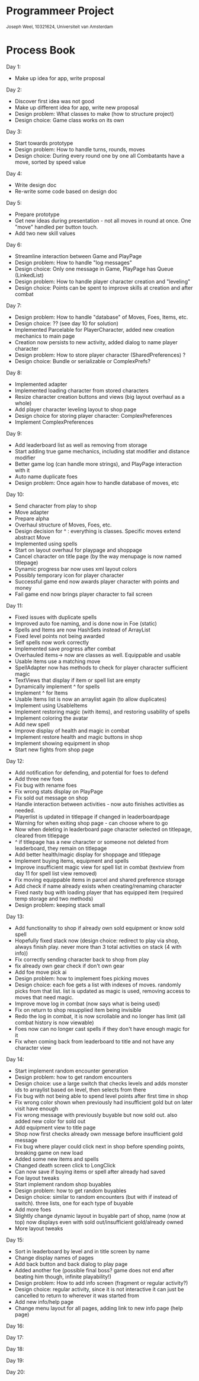 # Programmeer Project

<sub>Joseph Weel, 10321624, Universiteit van Amsterdam</sub>

# Process Book

Day 1:
* Make up idea for app, write proposal

Day 2:
* Discover first idea was not good
* Make up different idea for app, write new proposal
* Design problem: What classes to make (how to structure project)
* Design choice: Game class works on its own

Day 3:
* Start towards prototype
* Design problem: How to handle turns, rounds, moves
* Design choice: During every round one by one all Combatants have a move, sorted by speed value

Day 4:
* Write design doc
* Re-write some code based on design doc

Day 5:
* Prepare prototype
* Get new ideas during presentation - not all moves in round at once. One "move" handled per button touch.
* Add two new skill values

Day 6:
* Streamline interaction between Game and PlayPage
* Design problem: How to handle "log messages"
* Design choice: Only one message in Game, PlayPage has Queue (LinkedList)
* Design problem: How to handle player character creation and "leveling"
* Design choice: Points can be spent to improve skills at creation and after combat

Day 7:
* Design problem: How to handle "database" of Moves, Foes, Items, etc.
* Design choice: ?? (see day 10 for solution)
* Implemented Parcelable for PlayerCharacter, added new creation mechanics to main page
* Creation now persists to new activity, added dialog to name player character
* Design problem: How to store player character (SharedPreferences) ?
* Design choice: Bundle or serializable or ComplexPrefs?

Day 8:
* Implemented adapter
* Implemented loading character from stored characters
* Resize character creation buttons and views (big layout overhaul as a whole)
* Add player character leveling layout to shop page
* Design choice for storing player character: ComplexPreferences
* Implement ComplexPreferences 

Day 9:
* Add leaderboard list as well as removing from storage
* Start adding true game mechanics, including stat modifier and distance modifier
* Better game log (can handle more strings), and PlayPage interaction with it
* Auto name duplicate foes
* Design problem: Once again how to handle database of moves, etc

Day 10:
* Send character from play to shop
* Move adapter
* Prepare alpha
* Overhaul structure of Moves, Foes, etc.
* Design decision for ^ : everything is classes. Specific moves extend abstract Move
* Implemented using spells
* Start on layout overhaul for playpage and shoppage
* Cancel character on title page (by the way menupage is now named titlepage)
* Dynamic progress bar now uses xml layout colors
* Possibly temporary icon for player character
* Successful game end now awards player character with points and money
* Fail game end now brings player character to fail screen

Day 11:
* Fixed issues with duplicate spells
* Improved auto foe naming, and is done now in Foe (static)
* Spells and Items are now HashSets instead of ArrayList
* Fixed level points not being awarded
* Self spells now work correctly
* Implemented save progress after combat
* Overhauled items-> now are classes as well. Equippable and usable
* Usable items use a matching move
* SpellAdapter now has methods to check for player character sufficient magic
* TextViews that display if item or spell list are empty
* Dynamically implement ^ for spells
* Implement ^ for Items
* Usable Items list is now an arraylist again (to allow duplicates)
* Implement using UsableItems
* Implement restoring magic (with items), and restoring usability of spells
* Implement coloring the avatar
* Add new spell
* Improve display of health and magic in combat
* Implement restore health and magic buttons in shop
* Implement showing equipment in shop
* Start new fights from shop page

Day 12:
* Add notification for defending, and potential for foes to defend
* Add three new foes
* Fix bug with rename foes
* Fix wrong stats display on PlayPage
* Fix sold out message on shop
* Handle interaction between activities - now auto finishes activities as needed.
* Playerlist is updated in titlepage if changed in leaderboardpage
* Warning for when exiting shop page - can choose where to go
* Now when deleting in leaderboard page character selected on titlepage, cleared from titlepage
* ^ if titlepage has a new character or someone not deleted from leaderboard, they remain on titlepage
* Add better health/magic display for shoppage and titlepage
* Implement buying items, equipment and spells
* Improve insufficient magic view for spell list in combat (textview from day 11 for spell list view removed)
* Fix moving equippable items in parcel and shared preference storage
* Add check if name already exists when creating/renaming character
* Fixed nasty bug with loading player that has equipped item (required temp storage and two methods)
* Design problem: keeping stack small

Day 13:
* Add functionality to shop if already own sold equipment or know sold spell
* Hopefully fixed stack now (design choice: redirect to play via shop, always finish play. never more than 3 total activities on stack (4 with info))
* Fix correctly sending character back to shop from play
* fix already own gear check if don't own gear
* Add foe move pick ai
* Design problem: how to implement foes picking moves
* Design choice: each foe gets a list with indexes of moves. randomly picks from that list. list is updated as magic is used, removing access to moves that need magic.
* Improve move log in combat (now says what is being used)
* Fix on return to shop resupplied item being invisible
* Redo the log in combat, it is now scrollable and no longer has limit (all combat history is now viewable)
* Foes now can no longer cast spells if they don't have enough magic for it
* Fix when coming back from leaderboard to title and not have any character view

Day 14:
* Start implement random encounter generation
* Design problem: how to get random encounters
* Design choice: use a large switch that checks levels and adds monster ids to arraylist based on level, then selects from there
* Fix bug with not being able to spend level points after first time in shop
* Fix wrong color shown when previously had insufficient gold but on later visit have enough
* Fix wrong message with previously buyable but now sold out. also added new color for sold out
* Add equipment view to title page
* Shop now first checks already own message before insufficient gold message
* Fix bug where player could click next in shop before spending points, breaking game on new load
* Added some new items and spells
* Changed death screen click to LongClick
* Can now save if buying items or spell after already had saved
* Foe layout tweaks
* Start implement random shop buyables
* Design problem: how to get random buyables
* Design choice: similar to random encounters (but with if instead of switch). three lists, one for each type of buyable
* Add more foes
* Slightly change dynamic layout in buyable part of shop, name (now at top) now displays even with sold out/insufficient gold/already owned
* More layout tweaks

Day 15:
* Sort in leaderboard by level and in title screen by name
* Change display names of pages
* Add back button and back dialog to play page
* Added another foe (possible final boss? game does not end after beating him though, infinite playability!)
* Design problem: How to add info screen (fragment or regular activity?)
* Design choice: regular activity, since it is not interactive it can just be cancelled to return to wherever it was started from
* Add new info/help page
* Change menu layout for all pages, adding link to new info page (help page)

Day 16:

Day 17:

Day 18:

Day 19:

Day 20:
